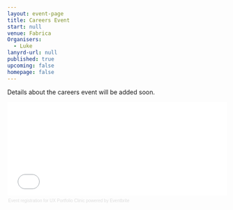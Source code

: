```yaml
---
layout: event-page
title: Careers Event
start: null
venue: Fabrica
Organisers: 
  - Luke
lanyrd-url: null
published: true
upcoming: false
homepage: false
---
```


Details about the careers event will be added soon.

<div style="width:100%; text-align:left; height: 256px;" ><iframe  src="//eventbrite.co.uk/tickets-external?eid=12339572995&ref=etckt" frameborder="0" height="214" width="100%" vspace="0" hspace="0" marginheight="5" marginwidth="5" scrolling="auto" allowtransparency="true"></iframe><div style="font-family:Helvetica, Arial; font-size:10px; padding:5px 0 5px; margin:2px; width:100%; text-align:left;" ><a style="color:#ddd; text-decoration:none;" target="_blank" href="http://www.eventbrite.co.uk/r/etckt">Event registration</a><span style="color:#ddd;"> for </span><a style="color:#ddd; text-decoration:none;" target="_blank" href="https://www.eventbrite.co.uk/e/ux-portfolio-clinic-tickets-12339572995?ref=etckt">UX Portfolio Clinic</a> <span style="color:#ddd;">powered by</span> <a style="color:#ddd; text-decoration:none;" target="_blank" href="http://www.eventbrite.co.uk?ref=etckt">Eventbrite</a></div></div>

